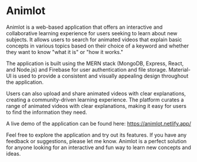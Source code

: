 # Animlot
Animlot is a web-based application that offers an interactive and collaborative learning experience for users seeking to learn about new subjects.
It allows users to search for animated videos that explain basic concepts in various topics based on their choice of a keyword and whether they
want to know "what it is" or "how it works."

The application is built using the MERN stack (MongoDB, Express, React, and Node.js) and Firebase for user authentication and file storage.
Material-UI is used to provide a consistent and visually appealing design throughout the application.

Users can also upload and share animated videos with clear explanations, creating a community-driven learning experience.
The platform curates a range of animated videos with clear explanations, making it easy for users to find the information they need.

A live demo of the application can be found here: https://animlot.netlify.app/

Feel free to explore the application and try out its features. If you have any feedback or suggestions, please let me know.
Animlot is a perfect solution for anyone looking for an interactive and fun way to learn new concepts and ideas.
